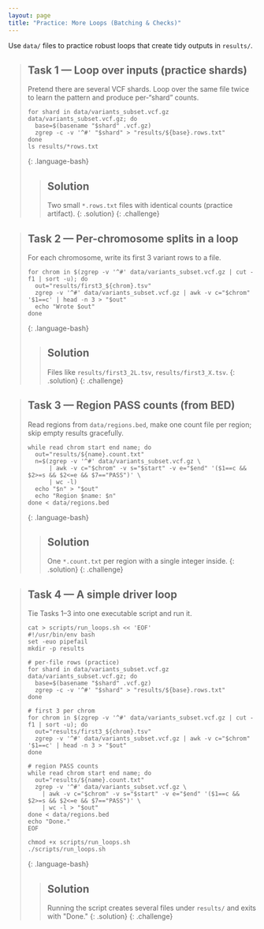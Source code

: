 ```yaml
---
layout: page
title: "Practice: More Loops (Batching & Checks)"
---
```


Use `data/` files to practice robust loops that create tidy outputs in `results/`.

> ## Task 1 — Loop over inputs (practice shards)
>
> Pretend there are several VCF shards. Loop over the same file twice to learn the pattern and produce per-“shard” counts.
>
> ~~~
> for shard in data/variants_subset.vcf.gz data/variants_subset.vcf.gz; do
>   base=$(basename "$shard" .vcf.gz)
>   zgrep -c -v '^#' "$shard" > "results/${base}.rows.txt"
> done
> ls results/*rows.txt
> ~~~
> {: .language-bash}
>
> > ## Solution
> > Two small `*.rows.txt` files with identical counts (practice artifact).
> {: .solution}
{: .challenge}

> ## Task 2 — Per-chromosome splits in a loop
>
> For each chromosome, write its first 3 variant rows to a file.
>
> ~~~
> for chrom in $(zgrep -v '^#' data/variants_subset.vcf.gz | cut -f1 | sort -u); do
>   out="results/first3_${chrom}.tsv"
>   zgrep -v '^#' data/variants_subset.vcf.gz | awk -v c="$chrom" '$1==c' | head -n 3 > "$out"
>   echo "Wrote $out"
> done
> ~~~
> {: .language-bash}
>
> > ## Solution
> > Files like `results/first3_2L.tsv`, `results/first3_X.tsv`.
> {: .solution}
{: .challenge}

> ## Task 3 — Region PASS counts (from BED)
>
> Read regions from `data/regions.bed`, make one count file per region; skip empty results gracefully.
>
> ~~~
> while read chrom start end name; do
>   out="results/${name}.count.txt"
>   n=$(zgrep -v '^#' data/variants_subset.vcf.gz \
>       | awk -v c="$chrom" -v s="$start" -v e="$end" '($1==c && $2>=s && $2<=e && $7=="PASS")' \
>       | wc -l)
>   echo "$n" > "$out"
>   echo "Region $name: $n"
> done < data/regions.bed
> ~~~
> {: .language-bash}
>
> > ## Solution
> > One `*.count.txt` per region with a single integer inside.
> {: .solution}
{: .challenge}

> ## Task 4 — A simple driver loop
>
> Tie Tasks 1–3 into one executable script and run it.
>
> ~~~
> cat > scripts/run_loops.sh << 'EOF'
> #!/usr/bin/env bash
> set -euo pipefail
> mkdir -p results
> 
> # per-file rows (practice)
> for shard in data/variants_subset.vcf.gz data/variants_subset.vcf.gz; do
>   base=$(basename "$shard" .vcf.gz)
>   zgrep -c -v '^#' "$shard" > "results/${base}.rows.txt"
> done
> 
> # first 3 per chrom
> for chrom in $(zgrep -v '^#' data/variants_subset.vcf.gz | cut -f1 | sort -u); do
>   out="results/first3_${chrom}.tsv"
>   zgrep -v '^#' data/variants_subset.vcf.gz | awk -v c="$chrom" '$1==c' | head -n 3 > "$out"
> done
> 
> # region PASS counts
> while read chrom start end name; do
>   out="results/${name}.count.txt"
>   zgrep -v '^#' data/variants_subset.vcf.gz \
>     | awk -v c="$chrom" -v s="$start" -v e="$end" '($1==c && $2>=s && $2<=e && $7=="PASS")' \
>     | wc -l > "$out"
> done < data/regions.bed
> echo "Done."
> EOF
> 
> chmod +x scripts/run_loops.sh
> ./scripts/run_loops.sh
> ~~~
> {: .language-bash}
>
> > ## Solution
> > Running the script creates several files under `results/` and exits with "Done."
> {: .solution}
{: .challenge}

